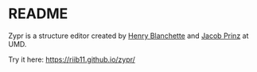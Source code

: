 # README

Zypr is a structure editor created by [Henry
Blanchette](https://github.com/riib11) and [Jacob
Prinz](https://plum-umd.github.io/people/#_people/jacob.md) at UMD.

Try it here: https://riib11.github.io/zypr/
